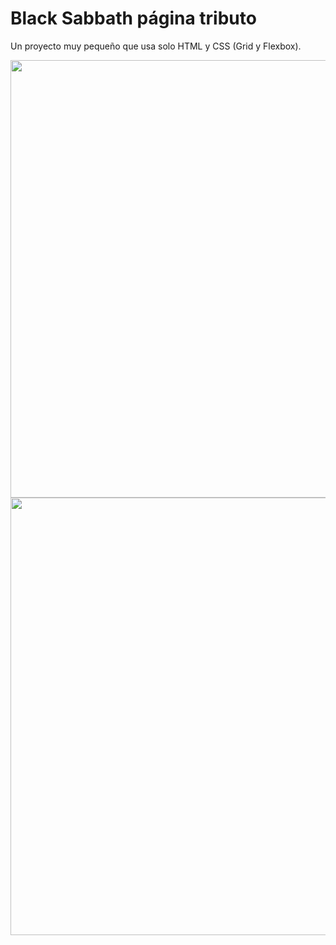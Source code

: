 # Black Sabbath página tributo

Un proyecto muy pequeño que usa solo HTML y CSS (Grid y Flexbox).

<img src = "https://i.imgur.com/6pL783I.png" width = 700px> 

<img src = "https://i.imgur.com/k3Ma6RP.png" width = 700px> 
